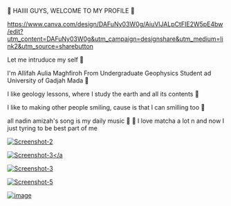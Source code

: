  🫶 HAIIII GUYS, WELCOME TO MY PROFILE 🫶 
 
 
 https://www.canva.com/design/DAFuNy03W0g/AiuVlJALpCtFIE2W5pE4bw/edit?utm_content=DAFuNy03W0g&utm_campaign=designshare&utm_medium=link2&utm_source=sharebutton
 
 
 Let me intruduce my self 👋

  I'm Allifah Aulia Maghfiroh From Undergraduate Geophysics Student ad University of Gadjah Mada
 🏫

I like geology lessons, where I study the earth and all its contents 🗻

I like to making other people smiling, cause is that I can smilling too 🤩

all nadin amizah's song is my daily music 💃 💅
I love matcha a lot n and now I just tyring to be best part of me 


<a href="https://ibb.co/hyhQbbZ"><img src="https://i.ibb.co/hyhQbbZ/Screenshot-2.png" alt="Screenshot-2" border="0" /></a>


<a href="https://ibb.co/qpfMHFn"><img src="https://i.ibb.co/YhM75TW/Screenshot-3.png" alt="Screenshot-3" border="0" /></a
                                                                                                                        


<a href="https://ibb.co/qpfMHFn"><img src="https://i.ibb.co/YhM75TW/Screenshot-3.png" alt="Screenshot-3" border="0" /></a>


<a href="https://ibb.co/3Cc5C6X"><img src="https://i.ibb.co/5RLXRpD/Screenshot-5.png" alt="Screenshot-5" border="0" /></a>


<a href="https://ibb.co/sVRCBVs"><img src="https://i.ibb.co/4Vt2QV4/image.png" alt="image" border="0" /></a>



